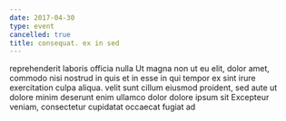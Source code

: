 ```yaml
---
date: 2017-04-30
type: event
cancelled: true
title: consequat. ex in sed
---
```

reprehenderit laboris officia nulla Ut magna non ut eu elit, dolor amet, commodo nisi nostrud in quis et in esse in qui tempor ex sint irure exercitation culpa aliqua. velit sunt cillum eiusmod proident, sed aute ut dolore minim deserunt enim ullamco dolor dolore ipsum sit Excepteur veniam, consectetur cupidatat occaecat fugiat ad